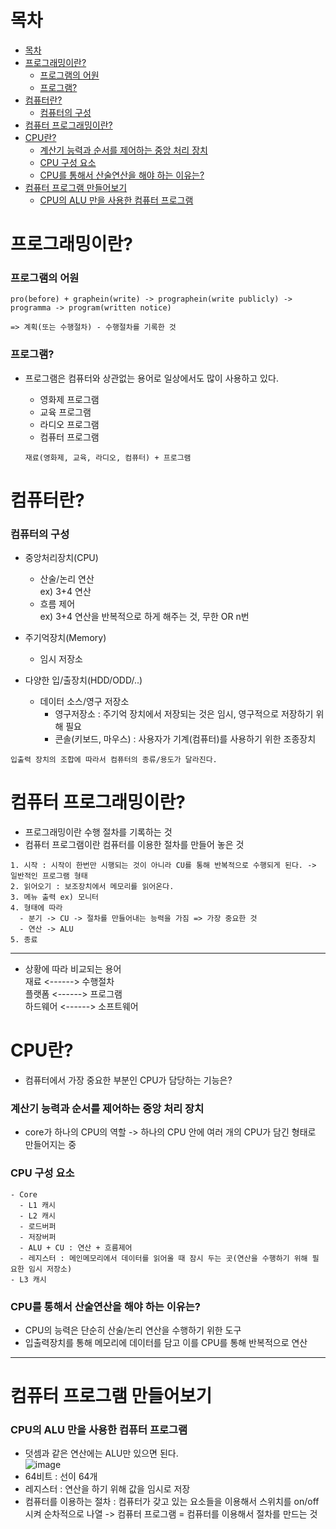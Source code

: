 # 목차

- [목차](#목차)
- [프로그래밍이란?](#프로그래밍이란)
    - [프로그램의 어원](#프로그램의-어원)
    - [프로그램?](#프로그램)
- [컴퓨터란?](#컴퓨터란)
    - [컴퓨터의 구성](#컴퓨터의-구성)
- [컴퓨터 프로그래밍이란?](#컴퓨터-프로그래밍이란)   
- [CPU란?](#cpu란)
    - [계산기 능력과 순서를 제어하는 중앙 처리 장치](#계산기-능력과-순서를-제어하는-중앙-처리-장치)
    - [CPU 구성 요소](#cpu-구성-요소)
    - [CPU를 통해서 산술연산을 해야 하는 이유는?](#cpu를-통해서-산술연산을-해야-하는-이유는)
- [컴퓨터 프로그램 만들어보기](#컴퓨터-프로그램-만들어보기)
    - [CPU의 ALU 만을 사용한 컴퓨터 프로그램](#cpu의-alu-만을-사용한-컴퓨터-프로그램)  
# 프로그래밍이란?   
### 프로그램의 어원   
```
pro(before) + graphein(write) -> prographein(write publicly) -> programma -> program(written notice)   

=> 계획(또는 수행절차) - 수행절차를 기록한 것
```   

### 프로그램?
- 프로그램은 컴퓨터와 상관없는 용어로 일상에서도 많이 사용하고 있다.   

    - 영화제 프로그램
    - 교육 프로그램
    - 라디오 프로그램
    - 컴퓨터 프로그램   
   
    ```
    재료(영화제, 교육, 라디오, 컴퓨터) + 프로그램
    ```
    
# 컴퓨터란?
### 컴퓨터의 구성
- 중앙처리장치(CPU)
    - 산술/논리 연산    
        ex) 3+4 연산
    - 흐름 제어   
        ex) 3+4 연산을 반복적으로 하게 해주는 것, 무한 OR n번   

- 주기억장치(Memory)   
    - 임시 저장소
- 다양한 입/출장치(HDD/ODD/..)
    - 데이터 소스/영구 저장소
        - 영구저장소 :  주기억 장치에서 저장되는 것은 임시, 영구적으로 저장하기 위해 필요
        - 콘솔(키보드, 마우스) : 사용자가 기계(컴퓨터)를 사용하기 위한 조종장치
```
입출력 장치의 조합에 따라서 컴퓨터의 종류/용도가 달라진다.
```   

# 컴퓨터 프로그래밍이란?
- 프로그래밍이란 수행 절차를 기록하는 것   
- 컴퓨터 프로그램이란 컴퓨터를 이용한 절차를 만들어 놓은 것   
```
1. 시작 : 시작이 한번만 시행되는 것이 아니라 CU를 통해 반복적으로 수행되게 된다. -> 일반적인 프로그램 형태
2. 읽어오기 : 보조장치에서 메모리를 읽어온다.
3. 메뉴 출력 ex) 모니터
4. 형태에 따라 
  - 분기 -> CU -> 절차를 만들어내는 능력을 가짐 => 가장 중요한 것
  - 연산 -> ALU
5. 종료
```
---   
- 상황에 따라 비교되는 용어   
재료 <------> 수행절차   
플랫폼 <------> 프로그램   
하드웨어 <------> 소프트웨어 

# CPU란?
- 컴퓨터에서 가장 중요한 부분인 CPU가 담당하는 기능은?
### 계산기 능력과 순서를 제어하는 중앙 처리 장치   
- core가 하나의 CPU의 역할 -> 하나의 CPU 안에 여러 개의 CPU가 담긴 형태로 만들어지는 중   

### CPU 구성 요소
```
- Core
  - L1 캐시
  - L2 캐시
  - 로드버퍼
  - 저장버퍼
  - ALU + CU : 연산 + 흐름제어 
  - 레지스터 : 메인메모리에서 데이터를 읽어올 때 잠시 두는 곳(연산을 수행하기 위해 필요한 임시 저장소)
- L3 캐시
```

### CPU를 통해서 산술연산을 해야 하는 이유는?
- CPU의 능력은 단순히 산술/논리 연산을 수행하기 위한 도구
- 입출력장치를 통해 메모리에 데이터를 담고 이를 CPU를 통해 반복적으로 연산
---

# 컴퓨터 프로그램 만들어보기
### CPU의 ALU 만을 사용한 컴퓨터 프로그램   
- 덧셈과 같은 연산에는 ALU만 있으면 된다.   
![image](https://user-images.githubusercontent.com/76677629/127318035-8c1c6519-32f2-48ef-a81b-46bce8b84c9e.png)   
- 64비트 : 선이 64개
- 레지스터 : 연산을 하기 위해 값을 임시로 저장
- 컴퓨터를 이용하는 절차 : 컴퓨터가 갖고 있는 요소들을 이용해서 스위치를 on/off 시켜 순차적으로 나열
  -> 컴퓨터 프로그램 = 컴퓨터를 이용해서 절차를 만드는 것
